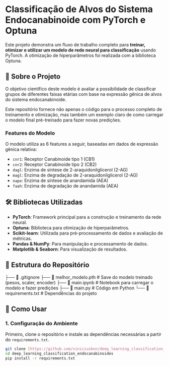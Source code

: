 # Classificação de Alvos do Sistema Endocanabinoide com PyTorch e Optuna

Este projeto demonstra um fluxo de trabalho completo para **treinar, otimizar e utilizar um modelo de rede neural para classificação** usando PyTorch. A otimização de hiperparâmetros foi realizada com a biblioteca Optuna.

## 🎯 Sobre o Projeto

O objetivo científico deste modelo é avaliar a possibilidade de classificar grupos de diferentes faixas etárias com base na expressão gênica de alvos do sistema endocanabinoide.

Este repositório fornece não apenas o código para o processo completo de treinamento e otimização, mas também um exemplo claro de como carregar o modelo final pré-treinado para fazer novas predições.

### Features do Modelo

O modelo utiliza as 6 features a seguir, baseadas em dados de expressão gênica relativa:

-   `cnr1`: Receptor Canabinoide tipo 1 (CB1)
-   `cnr2`: Receptor Canabinoide tipo 2 (CB2)
-   `dagl`: Enzima de síntese de 2-araquidonilglicerol (2-AG)
-   `magl`: Enzima de degradação de 2-araquidonilglicerol (2-AG)
-   `nape`: Enzima de síntese de anandamida (AEA)
-   `faah`: Enzima de degradação de anandamida (AEA)

## 🛠️ Bibliotecas Utilizadas

-   **PyTorch**: Framework principal para a construção e treinamento da rede neural.
-   **Optuna**: Biblioteca para otimização de hiperparâmetros.
-   **Scikit-learn**: Utilizada para pré-processamento de dados e avaliação de métricas.
-   **Pandas & NumPy**: Para manipulação e processamento de dados.
-   **Matplotlib & Seaborn**: Para visualização de resultados.

## 📁 Estrutura do Repositório

├── 📄 .gitignore
├── 📜 melhor_modelo.pth       # Save do modelo treinado (pesos, scaler, encoder)
├── 📜 main.ipynb      # Notebook para carregar o modelo e fazer predições
├── 📜 main.py          # Código em Python
└── 📜 requirements.txt                          # Dependências do projeto


## 🚀 Como Usar
### 1. Configuração do Ambiente

Primeiro, clone o repositório e instale as dependências necessárias a partir do `requirements.txt`.

```bash
git clone [https://github.com/viniciusbon/deep_learning_classification_endocanabinoides.git](https://github.com/viniciusbon/deep_learning_classification_endocanabinoides.git)
cd deep_learning_classification_endocanabinoides
pip install -r requirements.txt
